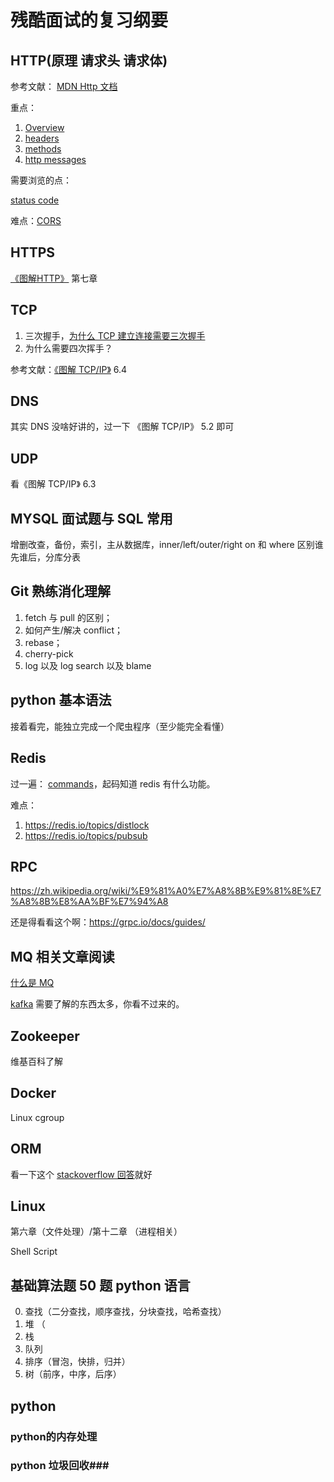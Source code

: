 # 残酷面试的复习纲要 #

## HTTP(原理 请求头 请求体) ##

参考文献：
[MDN Http 文档](https://developer.mozilla.org/en-US/docs/Web/HTTP)

重点：
1. [Overview](https://developer.mozilla.org/en-US/docs/Web/HTTP/Overview)
2. [headers](https://developer.mozilla.org/en-US/docs/Web/HTTP/Headers)
3. [methods](https://developer.mozilla.org/en-US/docs/Web/HTTP/Methods)
4. [http messages](https://developer.mozilla.org/en-US/docs/Web/HTTP/Messages)

需要浏览的点：

[status code](https://developer.mozilla.org/en-US/docs/Web/HTTP/Status)


难点：[CORS](https://developer.mozilla.org/en-US/docs/Web/HTTP/CORS)

## HTTPS ##

[《图解HTTP》](https://kingyinliang.github.io/PDF/%E5%9B%BE%E8%A7%A3HTTP+%E5%BD%A9%E8%89%B2%E7%89%88.pdf) 第七章

## TCP ##

1. 三次握手，[为什么 TCP 建立连接需要三次握手](https://draveness.me/whys-the-design-tcp-three-way-handshake)
2. 为什么需要四次挥手？

参考文献：[《图解 TCP/IP》](https://github.com/dolotech/ebook/blob/master/%E3%80%8A%E5%9B%BE%E8%A7%A3TCP%20IP(%E7%AC%AC5%E7%89%88)%E3%80%8B.((%E6%97%A5)%E7%AB%B9%E4%B8%8B%E9%9A%86%E5%8F%B2).%5BPDF%5D.%26ckook.pdf) 6.4 

## DNS ##

其实 DNS 没啥好讲的，过一下 《图解 TCP/IP》 5.2 即可

## UDP ##

看《图解 TCP/IP》 6.3


## MYSQL 面试题与 SQL 常用 ##

增删改查，备份，索引，主从数据库，inner/left/outer/right on 和 where 区别谁先谁后，分库分表

## Git 熟练消化理解 ##

1. fetch 与 pull 的区别；
2. 如何产生/解决 conflict；
3. rebase；
4. cherry-pick
5. log 以及 log search 以及  blame

## python 基本语法 ##

接着看完，能独立完成一个爬虫程序（至少能完全看懂）

## Redis ##

过一遍： [commands](https://redis.io/commands)，起码知道 redis 有什么功能。

难点：

1. https://redis.io/topics/distlock
2. https://redis.io/topics/pubsub


## RPC ##

<https://zh.wikipedia.org/wiki/%E9%81%A0%E7%A8%8B%E9%81%8E%E7%A8%8B%E8%AA%BF%E7%94%A8>

还是得看看这个啊：https://grpc.io/docs/guides/

## MQ 相关文章阅读 ##

[什么是 MQ](https://aws.amazon.com/cn/message-queue/)

[kafka](https://kafka.apache.org/documentation/) 需要了解的东西太多，你看不过来的。

## Zookeeper ##
维基百科了解

## Docker ##
Linux cgroup

## ORM ##

看一下这个 [stackoverflow 回答](https://stackoverflow.com/questions/1279613/what-is-an-orm-how-does-it-work-and-how-should-i-use-one)就好

## Linux ##

第六章（文件处理）/第十二章 （进程相关）

Shell Script

## 基础算法题 50 题 python 语言 ##
0. 查找（二分查找，顺序查找，分块查找，哈希查找）
1. 堆 （
2. 栈  
3. 队列 
4. 排序（冒泡，快排，归并）
5. 树（前序，中序，后序）


## python ##

### python的内存处理 ###

### python 垃圾回收###


